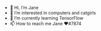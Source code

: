 - 👋 Hi, I’m Jane
- 👀 I’m interested in computers and catgirls
- 🌱 I’m currently learning TensorFlow
- 📫 How to reach me Jane ❤#7874

<!---
juneberries/juneberries is a ✨ special ✨ repository because its `README.md` (this file) appears on your GitHub profile.
You can click the Preview link to take a look at your changes.
--->
